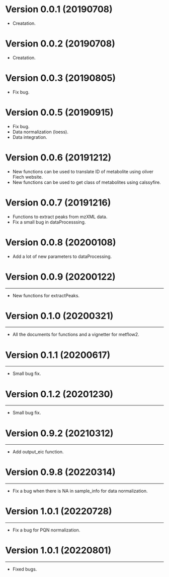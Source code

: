 # Version 0.0.1 (20190708)

* Creatation.

# Version 0.0.2 (20190708)

* Creatation.

# Version 0.0.3 (20190805)

* Fix bug.

# Version 0.0.5 (20190915)

* Fix bug.
* Data normalization (loess).
* Data integration.

# Version 0.0.6 (20191212)

* New functions can be used to translate ID of metabolite using oliver Fiech website.
* New functions can be used to get class of metabolites using calssyfire.

# Version 0.0.7 (20191216)

* Functions to extract peaks from mzXML data.
* Fix a small bug in dataProcesssing.

# Version 0.0.8 (20200108)

* Add a lot of new parameters to dataProcessing.


# Version 0.0.9 (20200122)
--------------
* New functions for extractPeaks.


# Version 0.1.0 (20200321)
--------------
* All the documents for functions and a vignetter for metflow2.

# Version 0.1.1 (20200617)
--------------
* Small bug fix.

# Version 0.1.2 (20201230)
--------------
* Small bug fix.

# Version 0.9.2 (20210312)
--------------
* Add output_eic function.

# Version 0.9.8 (20220314)
--------------
* Fix a bug when there is NA in sample_info for data normalization.

# Version 1.0.1 (20220728)
--------------
* Fix a bug for PQN normalization.

# Version 1.0.1 (20220801)
--------------
* Fixed bugs.

